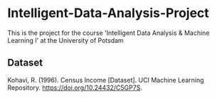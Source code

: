 # Intelligent-Data-Analysis-Project
This is the project for the course 'Intelligent Data Analysis &amp; Machine Learning I' at the University of Potsdam

## Dataset

Kohavi, R. (1996). Census Income [Dataset]. UCI Machine Learning Repository. https://doi.org/10.24432/C5GP7S.
